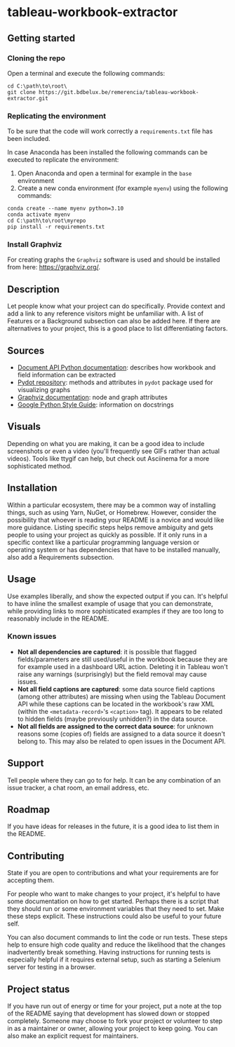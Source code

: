 # tableau-workbook-extractor

## Getting started

### Cloning the repo

Open a terminal and execute the following commands:

```
cd C:\path\to\root\
git clone https://git.bdbelux.be/remerencia/tableau-workbook-extractor.git
```

### Replicating the environment

To be sure that the code will work correctly a `requirements.txt` file has been included.

In case Anaconda has been installed the following commands can be executed to replicate the environment:

1. Open Anaconda and open a terminal for example in the `base` environment
2. Create a new conda environment (for example `myenv`) using the following commands:
```
conda create --name myenv python=3.10
conda activate myenv
cd C:\path\to\root\myrepo
pip install -r requirements.txt
```

### Install Graphviz

For creating graphs the `Graphviz` software is used and should be installed from here: https://graphviz.org/.

## Description

Let people know what your project can do specifically. Provide context and add a link to any reference visitors might be unfamiliar with. A list of Features or a Background subsection can also be added here. If there are alternatives to your project, this is a good place to list differentiating factors.

## Sources

- [Document API Python documentation](https://tableau.github.io/document-api-python/): describes how workbook and field information can be extracted
- [Pydot repository](https://github.com/pydot/pydot): methods and attributes in `pydot` package used for visualizing graphs
- [Graphviz documentation](https://graphviz.org/docs/nodes/): node and graph attributes
- [Google Python Style Guide](https://github.com/google/styleguide/blob/gh-pages/pyguide.md#38-comments-and-docstrings): information on docstrings

## Visuals
Depending on what you are making, it can be a good idea to include screenshots or even a video (you'll frequently see GIFs rather than actual videos). Tools like ttygif can help, but check out Asciinema for a more sophisticated method.

## Installation
Within a particular ecosystem, there may be a common way of installing things, such as using Yarn, NuGet, or Homebrew. However, consider the possibility that whoever is reading your README is a novice and would like more guidance. Listing specific steps helps remove ambiguity and gets people to using your project as quickly as possible. If it only runs in a specific context like a particular programming language version or operating system or has dependencies that have to be installed manually, also add a Requirements subsection.

## Usage
Use examples liberally, and show the expected output if you can. It's helpful to have inline the smallest example of usage that you can demonstrate, while providing links to more sophisticated examples if they are too long to reasonably include in the README.

### Known issues

- **Not all dependencies are captured**: it is possible that flagged fields/parameters are still used/useful in the workbook because they are for example used in a dashboard URL action. Deleting it in Tableau won't raise any warnings (surprisingly) but the field removal may cause issues.
- **Not all field captions are captured**: some data source field captions (among other attributes) are missing when using the Tableau Document API while these captions can be located in the workbook's raw XML (within the `<metadata-record>`'s `<caption>` tag). It appears to be related to hidden fields (maybe previously unhidden?) in the data source.
- **Not all fields are assigned to the correct data source**: for unknown reasons
some (copies of) fields are assigned to a data source it doesn't belong to. This 
may also be related to open issues in the Document API.

## Support
Tell people where they can go to for help. It can be any combination of an issue tracker, a chat room, an email address, etc.

## Roadmap
If you have ideas for releases in the future, it is a good idea to list them in the README.

## Contributing
State if you are open to contributions and what your requirements are for accepting them.

For people who want to make changes to your project, it's helpful to have some documentation on how to get started. Perhaps there is a script that they should run or some environment variables that they need to set. Make these steps explicit. These instructions could also be useful to your future self.

You can also document commands to lint the code or run tests. These steps help to ensure high code quality and reduce the likelihood that the changes inadvertently break something. Having instructions for running tests is especially helpful if it requires external setup, such as starting a Selenium server for testing in a browser.

## Project status
If you have run out of energy or time for your project, put a note at the top of the README saying that development has slowed down or stopped completely. Someone may choose to fork your project or volunteer to step in as a maintainer or owner, allowing your project to keep going. You can also make an explicit request for maintainers.